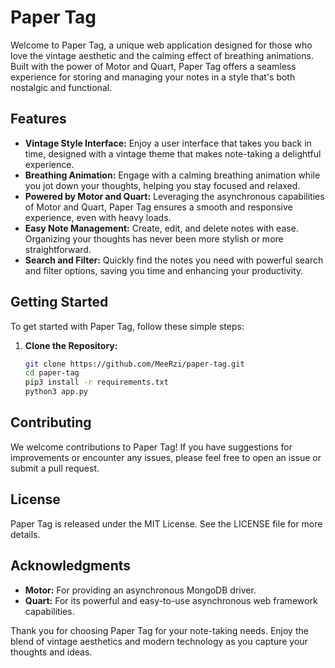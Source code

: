 # Paper Tag

Welcome to Paper Tag, a unique web application designed for those who love the vintage aesthetic and the calming effect of breathing animations. Built with the power of Motor and Quart, Paper Tag offers a seamless experience for storing and managing your notes in a style that's both nostalgic and functional.

## Features

- **Vintage Style Interface:** Enjoy a user interface that takes you back in time, designed with a vintage theme that makes note-taking a delightful experience.
- **Breathing Animation:** Engage with a calming breathing animation while you jot down your thoughts, helping you stay focused and relaxed.
- **Powered by Motor and Quart:** Leveraging the asynchronous capabilities of Motor and Quart, Paper Tag ensures a smooth and responsive experience, even with heavy loads.
- **Easy Note Management:** Create, edit, and delete notes with ease. Organizing your thoughts has never been more stylish or more straightforward.
- **Search and Filter:** Quickly find the notes you need with powerful search and filter options, saving you time and enhancing your productivity.

## Getting Started

To get started with Paper Tag, follow these simple steps:

1. **Clone the Repository:**
   ```bash
   git clone https://github.com/MeeRzi/paper-tag.git
   cd paper-tag
   pip3 install -r requirements.txt
   python3 app.py
   ```
## Contributing

We welcome contributions to Paper Tag! If you have suggestions for improvements or encounter any issues, please feel free to open an issue or submit a pull request.

## License

Paper Tag is released under the MIT License. See the LICENSE file for more details.

## Acknowledgments

- **Motor:** For providing an asynchronous MongoDB driver.
- **Quart:** For its powerful and easy-to-use asynchronous web framework capabilities.

Thank you for choosing Paper Tag for your note-taking needs. Enjoy the blend of vintage aesthetics and modern technology as you capture your thoughts and ideas.
```